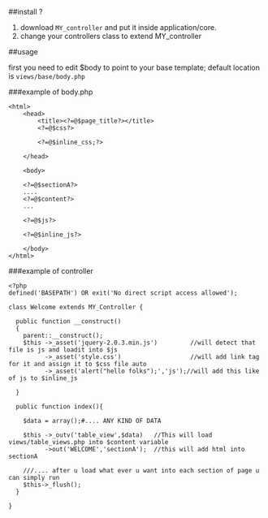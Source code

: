##install ?

1. download `MY_controller` and put it inside application/core.
2. change your controllers class to extend MY_controller



##usage

first you need to edit $body to point to your base template; default location is `views/base/body.php`


###example of body.php
```
<html>
    <head>
        <title><?=@$page_title?></title>
        <?=@$css?>
        
        <?=@$inline_css;?>
        
    </head>

    <body>
    
    <?=@$sectionA?>
    ....
    <?=@$content?>
    ...
    
    <?=@$js?>
    
    <?=@$inline_js?>
    
    </body>
</html>
```

###example of controller
```
<?php
defined('BASEPATH') OR exit('No direct script access allowed');

class Welcome extends MY_Controller {

  public function __construct()
  {
  	parent::__construct();
    $this ->_asset('jquery-2.0.3.min.js')         //will detect that file is js and loadit into $js
          ->_asset('style.css')                   //will add link tag for it and assign it to $css file auto
          ->_asset('alert("hello folks");','js');//will add this like of js to $inline_js
  
  }
  
  public function index(){
    
    $data = array();#.... ANY KIND OF DATA
    
    $this ->_outv('table_view',$data)   //This will load views/table_views.php into $content variable
          ->out('WELCOME','sectionA');  //this will add html into sectionA   
    
    ///.... after u load what ever u want into each section of page u can simply run
    $this->_flush();
  }

}
```
